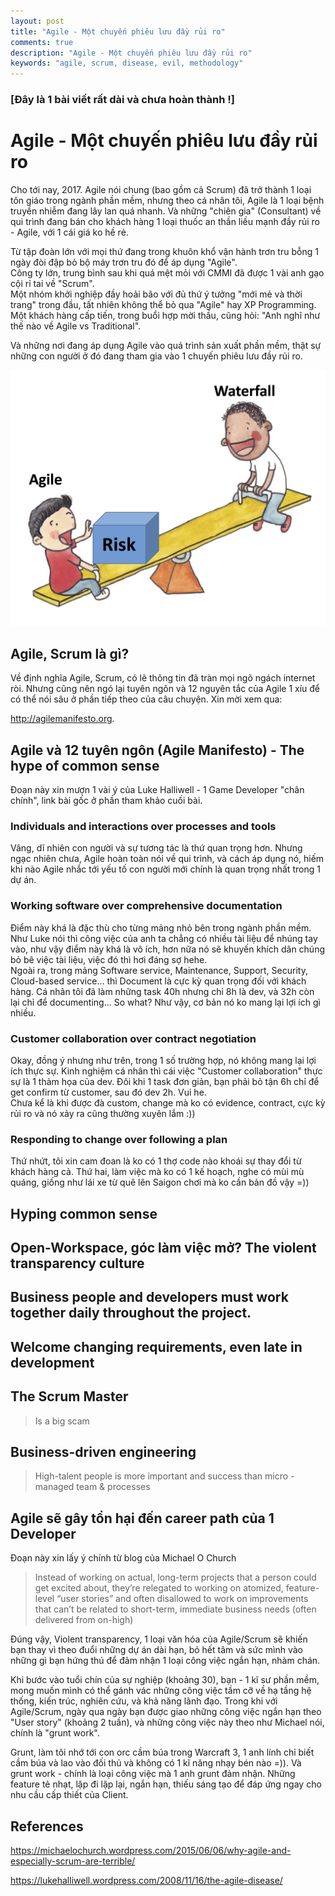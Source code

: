 ```yaml
---
layout: post
title: "Agile - Một chuyến phiêu lưu đầy rủi ro"
comments: true
description: "Agile - Một chuyến phiêu lưu đầy rủi ro"
keywords: "agile, scrum, disease, evil, methodology"
---
```


### [Đây là 1 bài viết rất dài và chưa hoàn thành !]

# Agile - Một chuyến phiêu lưu đầy rủi ro

Cho tới nay, 2017. Agile nói chung (bao gồm cả Scrum) đã trở thành 1 loại tôn giáo trong ngành phần mềm, nhưng theo cá nhân tôi, Agile là 1 loại bệnh truyền nhiễm đang lây lan quá nhanh. Và những "chiên gia" (Consultant) về qui trình đang bán cho khách hàng 1 loại thuốc an thần liều mạnh đầy rủi ro - Agile, với 1 cái giá ko hề rẻ.  

Từ tập đoàn lớn với mọi thứ đang trong khuôn khổ vận hành trơn tru bỗng 1 ngày đòi đập bỏ bộ máy trơn tru đó để áp dụng "Agile".  
Công ty lớn, trung bình sau khi quá mệt mỏi với CMMI đã được 1 vài anh gạo cội rỉ tai về "Scrum".  
Một nhóm khởi nghiệp đầy hoải bão với đủ thứ ý tưởng "mới mẻ và thời trang" trong đầu, tất nhiên không thể bỏ qua "Agile" hay XP Programming.  
Một khách hàng cấp tiến, trong buổi hợp mời thầu, cũng hỏi: "Anh nghĩ như thế nào về Agile vs Traditional".  

Và những nơi đang áp dụng Agile vào quá trình sản xuất phần mềm, thật sự những con người ở đó đang tham gia vào 1 chuyến phiêu lưu đầy rủi ro.  

![Agile Risky Adventure](/assets/images/agile-risk.jpg)

## Agile, Scrum là gì?

Về định nghĩa Agile, Scrum, có lẽ thông tin đã tràn mọi ngõ ngách internet ròi. Nhưng cũng nên ngó lại tuyên ngôn và 12 nguyên tắc
của Agile 1 xíu để có thể nói sâu ở phần tiếp theo của câu chuyện.
Xin mời xem qua:

http://agilemanifesto.org.


## Agile và 12 tuyên ngôn (Agile Manifesto) - The hype of common sense
Đoạn này xin mượn 1 vài ý của Luke Halliwell - 1 Game Developer "chân chính", link bài gốc ở phần tham khảo cuối bài.

### Individuals and interactions over processes and tools
Vâng, dĩ nhiên con người và sự tương tác là thứ quan trọng hơn. Nhưng ngạc nhiên chưa, Agile hoàn toàn nói về qui trình, và cách áp dụng nó, hiếm khi nào Agile nhắc tới yếu tố con người mới chính là quan trọng nhất trong 1 dự án. 

### Working software over comprehensive documentation
Điểm này khá là đặc thù cho từng mảng nhỏ bên trong ngành phần mềm. Như Luke nói thì công việc của anh ta chẳng có nhiều tài liệu để nhúng tay vào, như vậy điểm này khá là vô ích, hơn nữa nó sẽ khuyến khích dân chúng bỏ bê việc tài liệu, việc đó thì hơi đáng sợ hehe.  
Ngoài ra, trong mảng Software service, Maintenance, Support, Security, Cloud-based service... thì Document là cực kỳ quan trọng đối với khách hàng. Cá nhân tôi đã làm những task 40h nhưng chỉ 8h là dev, và 32h còn lại chỉ để documenting... So what?
Như vậy, cơ bản nó ko mang lại lợi ích gì nhiều.

### Customer collaboration over contract negotiation
Okay, đồng ý nhưng như trên, trong 1 số trường hợp, nó không mang lại lợi ích thực sự.
Kinh nghiệm cá nhân thì cái việc "Customer collaboration" thực sự là 1 thảm họa của dev. Đôi khi 1 task đơn giản, bạn phải bỏ tận 6h chỉ để get confirm từ customer, sau đó dev 2h. Vui he.  
Chưa kể là khi được đà custom, change mà ko có evidence, contract, cực kỳ rủi ro và nó xảy ra cũng thường xuyên lắm :))

### Responding to change over following a plan
Thứ nhứt, tôi xin cam đoan là ko có 1 thợ code nào khoái sự thay đổi từ khách hàng cả.
Thứ hai, làm việc mà ko có 1 kế hoạch, nghe có mùi mù quáng, giống như lái xe từ quê lên Saigon chơi mà ko cần bản đồ vậy =)) 

## Hyping common sense

## Open-Workspace, góc làm việc mở? The violent transparency culture

## Business people and developers must work together daily throughout the project.

## Welcome changing requirements, even late in development

## The Scrum Master
> Is a big scam

## Business-driven engineering
> High-talent people is more important and success than micro - managed team & processes

## Agile sẽ gây tổn hại đến career path của 1 Developer 
Đoạn này xin lấy ý chính từ blog của Michael O Church 

> Instead of working on actual, long-term projects that a person could get excited about, they’re relegated to working on atomized, feature-level “user stories” and often disallowed to work on improvements that can’t be related to short-term, immediate business needs (often delivered from on-high)

Đúng vậy, Violent transparency, 1 loại văn hóa của Agile/Scrum sẽ khiến bạn thay vì theo đuổi những dự án dài hạn, bỏ hết tâm và sức mình vào những gì bạn hứng thú để đảm nhận 1 loại công việc ngắn hạn, nhàm chán.  

Khi bước vào tuổi chín của sự nghiệp (khoảng 30), bạn - 1 kĩ sư phần mềm, mong muốn mình có thể gánh vác những công việc tầm cỡ về hạ tầng hệ thống, kiến trúc, nghiên cứu, và khả năng lãnh đạo. Trong khi với Agile/Scrum, ngày qua ngày bạn được giao những công việc ngắn hạn theo "User story" (khoảng 2 tuần), và những công việc này theo như Michael nói, chính là "grunt work".  

Grunt, làm tôi nhớ tới con orc cầm búa trong Warcraft 3, 1 anh lính chỉ biết cầm búa và lao vào đối thủ và không có 1 kĩ năng nhạy bén nào =)). Và grunt work - chính là loại công việc mà 1 anh grunt đảm nhận. Những feature tẻ nhạt, lặp đi lặp lại, ngắn hạn, thiếu sáng tạo để đáp ứng ngay cho nhu cầu cấp thiết của Client.  


## References
https://michaelochurch.wordpress.com/2015/06/06/why-agile-and-especially-scrum-are-terrible/

https://lukehalliwell.wordpress.com/2008/11/16/the-agile-disease/
